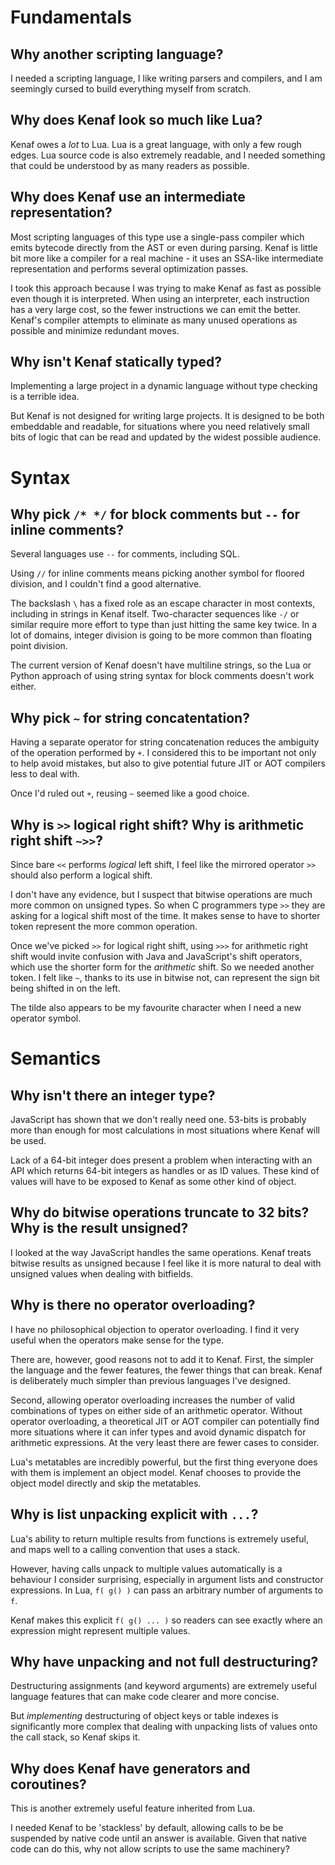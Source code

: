 # Fundamentals

## Why another scripting language?

I needed a scripting language, I like writing parsers and compilers, and I am
seemingly cursed to build everything myself from scratch.

## Why does Kenaf look so much like Lua?

Kenaf owes a *lot* to Lua.  Lua is a great language, with only a few rough
edges.  Lua source code is also extremely readable, and I needed something that
could be understood by as many readers as possible.

## Why does Kenaf use an intermediate representation?

Most scripting languages of this type use a single-pass compiler which emits
bytecode directly from the AST or even during parsing.  Kenaf is little bit
more like a compiler for a real machine - it uses an SSA-like intermediate
representation and performs several optimization passes.

I took this approach because I was trying to make Kenaf as fast as possible
even though it is interpreted.  When using an interpreter, each instruction has
a very large cost, so the fewer instructions we can emit the better.  Kenaf's
compiler attempts to eliminate as many unused operations as possible and
minimize redundant moves.

## Why isn't Kenaf statically typed?

Implementing a large project in a dynamic language without type checking is
a terrible idea.

But Kenaf is not designed for writing large projects.  It is designed to be
both embeddable and readable, for situations where you need relatively small
bits of logic that can be read and updated by the widest possible audience.


# Syntax

## Why pick `/* */` for block comments but `--` for inline comments?

Several languages use `--` for comments, including SQL.

Using `//` for inline comments means picking another symbol for floored
division, and I couldn't find a good alternative.

The backslash `\` has a fixed role as an escape character in most contexts,
including in strings in Kenaf itself. Two-character sequences like `-/` or
similar require more effort to type than just hitting the same key twice.  In a
lot of domains, integer division is going to be more common than floating point
division.

The current version of Kenaf doesn't have multiline strings, so the Lua or
Python approach of using string syntax for block comments doesn't work either.

## Why pick `~` for string concatentation?

Having a separate operator for string concatenation reduces the ambiguity
of the operation performed by `+`.  I considered this to be important not only
to help avoid mistakes, but also to give potential future JIT or AOT compilers
less to deal with.

Once I'd ruled out `+`, reusing `~` seemed like a good choice.

## Why is `>>` logical right shift?  Why is arithmetic right shift `~>>`?

Since bare `<<` performs *logical* left shift, I feel like the mirrored
operator `>>` should also perform a logical shift.

I don't have any evidence, but I suspect that bitwise operations are much more
common on unsigned types.  So when C programmers type `>>` they are asking for
a logical shift most of the time. It makes sense to have to shorter token
represent the more common operation.

Once we've picked `>>` for logical right shift, using `>>>` for arithmetic
right shift would invite confusion with Java and JavaScript's shift operators,
which use the shorter form for the *arithmetic* shift.  So we needed another
token.  I felt like `~`, thanks to its use in bitwise not, can represent the
sign bit being shifted in on the left.

The tilde also appears to be my favourite character when I need a new operator
symbol.


# Semantics

## Why isn't there an integer type?

JavaScript has shown that we don't really need one.  53-bits is probably more
than enough for most calculations in most situations where Kenaf will be used.

Lack of a 64-bit integer does present a problem when interacting with an API
which returns 64-bit integers as handles or as ID values.  These kind of values
will have to be exposed to Kenaf as some other kind of object.

## Why do bitwise operations truncate to 32 bits?  Why is the result unsigned?

I looked at the way JavaScript handles the same operations.  Kenaf treats
bitwise results as unsigned because I feel like it is more natural to deal with
unsigned values when dealing with bitfields.

## Why is there no operator overloading?

I have no philosophical objection to operator overloading.  I find it very
useful when the operators make sense for the type.

There are, however, good reasons not to add it to Kenaf.  First, the simpler
the language and the fewer features, the fewer things that can break.  Kenaf is
deliberately much simpler than previous languages I've designed.

Second, allowing operator overloading increases the number of valid
combinations of types on either side of an arithmetic operator.  Without
operator overloading, a theoretical JIT or AOT compiler can potentially find
more situations where it can infer types and avoid dynamic dispatch for
arithmetic expressions.  At the very least there are fewer cases to consider.

Lua's metatables are incredibly powerful, but the first thing everyone does
with them is implement an object model.  Kenaf chooses to provide the object
model directly and skip the metatables.

## Why is list unpacking explicit with `...`?

Lua's ability to return multiple results from functions is extremely useful,
and maps well to a calling convention that uses a stack.

However, having calls unpack to multiple values automatically is a behaviour
I consider surprising, especially in argument lists and constructor
expressions.  In Lua, `f( g() )` can pass an arbitrary number of arguments to
`f`.

Kenaf makes this explicit `f( g() ... )` so readers can see exactly where an
expression might represent multiple values.

## Why have unpacking and not full destructuring?

Destructuring assignments (and keyword arguments) are extremely useful language
features that can make code clearer and more concise.

But *implementing* destructuring of object keys or table indexes is
significantly more complex that dealing with unpacking lists of values onto
the call stack, so Kenaf skips it.

## Why does Kenaf have generators and coroutines?

This is another extremely useful feature inherited from Lua.

I needed Kenaf to be 'stackless' by default, allowing calls to be be suspended
by native code until an answer is available.  Given that native code can do
this, why not allow scripts to use the same machinery?

